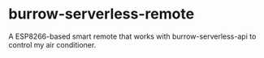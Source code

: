 # burrow-serverless-remote
A ESP8266-based smart remote that works with burrow-serverless-api to control my air conditioner.
